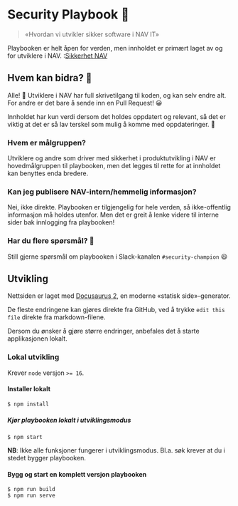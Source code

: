 # Security Playbook 🔐

> «Hvordan vi utvikler sikker software i NAV IT»

Playbooken er helt åpen for verden, men innholdet er primært laget av og for utviklere i NAV. :[Sikkerhet NAV](https://sikkerhet.nav.no)

## Hvem kan bidra? 🤔

Alle! 🥳 Utviklere i NAV har full skrivetilgang til koden, og kan selv endre alt. For andre er det bare å sende inn en Pull Request! 😀

Innholdet har kun verdi dersom det holdes oppdatert og relevant,
så det er viktig at det er så lav terskel som mulig å komme med oppdateringer. 💪

### Hvem er målgruppen?

Utviklere og andre som driver med sikkerhet i produktutvikling i NAV er hovedmålgruppen til playbooken, men det legges til rette for at innholdet kan benyttes enda bredere.

### Kan jeg publisere NAV-intern/hemmelig informasjon?

Nei, ikke direkte. Playbooken er tilgjengelig for hele verden, så ikke-offentlig informasjon må holdes utenfor. Men det er greit å lenke videre til interne sider bak innlogging fra playbooken!

### Har du flere spørsmål? 🙋

Still gjerne spørsmål om playbooken i Slack-kanalen `#security-champion` 😃

## Utvikling

Nettsiden er laget med [Docusaurus 2](https://docusaurus.io/), en moderne «statisk side»-generator.

De fleste endringene kan gjøres direkte fra GitHub, ved å trykke `edit this file` direkte fra markdown-filene.

Dersom du ønsker å gjøre større endringer, anbefales det å starte applikasjonen lokalt.

### Lokal utvikling

Krever `node` versjon `>= 16`.

#### Installer lokalt

```console
$ npm install
```

##### Kjør playbooken lokalt i utviklingsmodus

```console
$ npm start
```

**NB**: Ikke alle funksjoner fungerer i utviklingsmodus. Bl.a. søk krever at du i stedet bygger playbooken.

#### Bygg og start en komplett versjon playbooken

```console
$ npm run build
$ npm run serve
```
 
